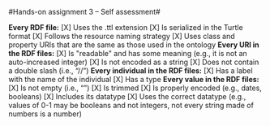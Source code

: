 #Hands-on assignment 3 – Self assessment#

**Every RDF file:**
[X] Uses the .ttl extension
[X]  Is serialized in the Turtle format
[X] Follows the resource naming strategy
[X] Uses class and property URIs that are the same as those used in the
ontology
**Every URI in the RDF files:**
[X] Is "readable" and has some meaning (e.g., it is not an auto-increased
integer)
[X] Is not encoded as a string
[X] Does not contain a double slash (i.e., “//”)
**Every individual in the RDF files:**
[X] Has a label with the name of the individual
[X] Has a type
**Every value in the RDF files:**
[X] Is not empty (i.e., “”)
[X] Is trimmed
[X] Is properly encoded (e.g., dates, booleans)
[X] Includes its datatype
[X] Uses the correct datatype (e.g., values of 0-1 may be booleans and not
integers, not every string made of numbers is a number) 
